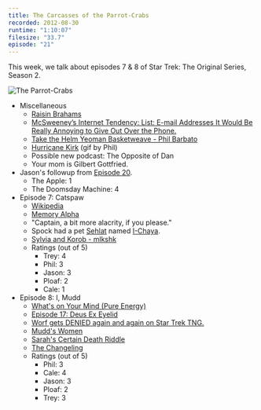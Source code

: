 ```yaml
---
title: The Carcasses of the Parrot-Crabs
recorded: 2012-08-30
runtime: "1:10:07"
filesize: "33.7"
episode: "21"
---
```


This week, we talk about episodes 7 & 8 of Star Trek: The Original Series, Season 2.

![The Parrot-Crabs](https://treylabs-cdn.nyc3.digitaloceanspaces.com/jawgrind/Jawgrind-Episode-21.jpg)

- Miscellaneous
  - [Raisin Brahams](http://www.youtube.com/watch?v=kKgBdrsqvjs)
  - [McSweeney&rsquo;s Internet Tendency: List: E-mail Addresses It Would Be Really Annoying to Give Out Over the Phone.](http://www.mcsweeneys.net/articles/e-mail-addresses-it-would-be-really-annoying-to-give-out-over-the-phone)
  - [Take the Helm Yeoman Basketweave - Phil Barbato](http://philbarbato.bandcamp.com/track/take-the-helm-yeoman-basketweave)
  - [Hurricane Kirk](http://i47.tinypic.com/f09jfd.gif) (gif by Phil)
  - Possible new podcast: The Opposite of Dan
  - Your mom is Gilbert Gottfried.
- Jason's followup from [Episode 20](/20).
  - The Apple: 1
  - The Doomsday Machine: 4
- Episode 7: Catspaw
  - [Wikipedia](<http://en.wikipedia.org/wiki/Catspaw_(Star_Trek:_The_Original_Series)>)
  - [Memory Alpha](<http://en.memory-alpha.org/wiki/Catspaw_(episode)>)
  - "Captain, a bit more alacrity, if you please."
  - Spock had a pet [Sehlat](http://en.memory-alpha.org/wiki/Sehlat) named [I-Chaya](http://en.memory-alpha.org/wiki/I-Chaya).
  - [Sylvia and Korob - mlkshk](https://mltshp.com/p/HGS9)
  - Ratings (out of 5)
    - Trey: 4
    - Phil: 3
    - Jason: 3
    - Ploaf: 2
    - Cale: 1
- Episode 8: I, Mudd
  - [What's on Your Mind (Pure Energy)](<http://en.wikipedia.org/wiki/What%27s_on_Your_Mind_(Pure_Energy)>)
  - [Episode 17: Deus Ex Eyelid](/17)
  - [Worf gets DENIED again and again on Star Trek TNG.](http://www.youtube.com/watch?v=edflm7Hh3hs)
  - [Mudd's Women](/7)
  - [Sarah's Certain Death Riddle](http://www.youtube.com/watch?v=2dgmgub8mHw)
  - [The Changeling](/19)
  - Ratings (out of 5)
    - Phil: 3
    - Cale: 4
    - Jason: 3
    - Ploaf: 2
    - Trey: 3
